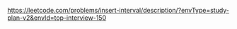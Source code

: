 https://leetcode.com/problems/insert-interval/description/?envType=study-plan-v2&envId=top-interview-150